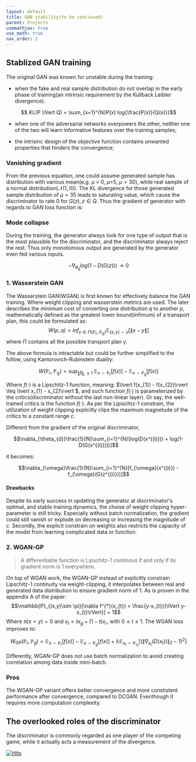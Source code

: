 ```yaml
---
layout: default
title: GAN stability(to be continued)
parent: Projects
usemathjax: true
use_math: true
nav_order: 2
---
```

## Stablized GAN training
The original GAN was known for unstable during the training: 
* when the fake and real sample distribution do not overlap in the early phase of training(an intrinsic requirement by the Kullback Leibler divergence).

$$ KL(P \lVert Q) = \sum_{x=1}^{N}P(x) log{\frac{P(x)}{Q(x)}}$$

* when one of the adversarial networks overpowers the other, neither one of the two will learn informative features over the training samples;

* the intrisinc design of the objective function contains unwanted properties that hinders the convergence;

### Vanishing gradient
From the previous equation, one could assume generated sample has distribution with various mean(e.g. $\mu$ = 0, $\mu$=5, $\mu=30$), while real sample of a normal distribution($\mathcal{N}(1,0)$). The KL divergence for those generated sample distribution of $\mu=35$ leads to saturating value, which cause the discriminator to rate 0 for $G(z), z\in Q$. Thus the gradient of generator with regards to GAN loss function is:

### Mode collapse
During the training, the generator always look for one type of output that is the most plausible for the discriminator, and the discriminator always reject the rest. Thus only monotomous output are generated by the generator even fed various inputs.

$$ -\nabla_{\theta_{g}}log(1-D(G(z))) \rightarrow 0$$

### 1. Wasserstein GAN
The Wasserstein GAN(WGAN) is first known for effectively balance the GAN training. Where weight clipping and wasserstein metrics are used. The later describes the minimum cost of converting one distribution $q$ to another $p$, mathematically defined as the greatest lower bound(infimum) of a transport plan, this could be formulated as:
$$ W(p,q) = inf_{\gamma \in \Pi(\mathbb{P_{r}, \mathbb{P_{g}}})} \mathbb{E}_{(x,y) \sim \gamma} [\lVert x-y \rVert]$$
where $\Pi$ contains all the possible transport plan $\gamma$. 

The above formula is intractable but could be further simplified to the follow, using Kantorovich-Rubinstein duality:

$$W(\mathbb{P_{r}}, \mathbb{P_{g}}) = sup_{\lVert f\rVert_{L} \leq1} \; \mathbb{E}_{x\sim \mathbb{P}_{r}}[f(x)] - \mathbb{E}_{x\sim \mathbb{P}_{g}}[f(x)]$$

Where $f(\cdot)$ is a Lipschitz-1 function, meaning: $\lvert f(x_{1}) - f(x_{2})\rvert \leq \lvert x_{1} - x_{2}\rvert $, and such function $f(\cdot)$ is parameterized by the critics(discriminator without the last non-linear layer). Or say, the well-trained critics is the function $f(\cdot)$. As per the Lipischtz-1 constrain, the utilization of weight clipping explicitly clips the maximum magnetude of the critics to a constant range $c$.

Different from the gradient of the original discriminator,

$$\nabla_{\theta_{d}}\frac{1}{N}\sum_{i=1}^{N}[log(D(x^{(i)})) + log(1-D(G(x^{(i)})))]$$

it becomes:

$$\nabla_{\omega}\frac{1}{N}\sum_{i=1}^{N}[f_{\omega}(x^{(i)}) - f_{\omega}(G(z^{(i)}))]$$

#### Drawbacks
Despite its early success in updating the generator at discriminator's optimal, and stable training dynamics, the choise of weight clipping hyper-parameter is still tricky. Especially without batch normalization, the gradient could still vanish or explode on decreasing or  increasing the magnitude of $c$. Secondly, the explicit constrain on weights also restricts the capacity of the model from learning complicated data or function.

### 2. WGAN-GP
> A differentiable function is Lipschitz-1 continous if and only if its gradient norm is 1 everywhere.


On top of WGAN work, the WGAN-GP instead of explicitly constrain Lipschitz-1 continuity via weight-clipping, it interpolates between real and generated data distribution to ensure gradient norm of 1. As is proven in the appendix A of the paper:
$$\mathbb{P}_{(x,y)\sim \pi}[\nabla f^{*}(x_{t}) = \frac{y-x_{t}}{\lVert y-x_{t}\rVert}] = 1$$
Where $\pi(x=y)=0$ and $x_{t} = tx_{g} + (1-t)x_{r}\text{, with } 0\leq t\leq 1$. The WGAN loss improves to:

$$W_{GP}(\mathbb{P}_{r}, \mathbb{P}_{g}) =  \mathbb{E}_{x\sim \mathbb{P}_{r}}[f(x)] - \mathbb{E}_{x\sim \mathbb{P}_{g}}[f(x)] + \lambda \mathbb{E}_{x_{t}\sim \mathbb{P}_{x_{t}}}[(\lVert \nabla_{x_{t}}(D(x_{t}))\rVert_{2} - 1)^{2}] $$

Differently, WGAN-GP does not use batch normalization to avoid creating correlation among data inside mini-batch.
### Pros
The WGAN-GP variant offers better convergence and more constistent performance after convergence, compared to DCGAN. Eventhough it requires more computation complexity.



## The overlooked roles of the discriminator 

The discriminator is commonly regarded as one player of the competing game, while it actually acts a measurement of the divergence.


[![Hits](https://hits.sh/www.wqlevi.tk/GAN%20stabilty.html.svg)](https://hits.sh/www.wqlevi.tk/GAN%20stabilty.html/)
